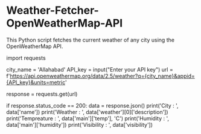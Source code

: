 # Weather-Fetcher-OpenWeatherMap-API
This Python script fetches the current weather of any city using the OpenWeatherMap API.

import requests

city_name = 'Allahabad'
API_key = input("Enter your API key")
url = f'https://api.openweathermap.org/data/2.5/weather?q={city_name}&appid={API_key}&units=metric'

response = requests.get(url)

if response.status_code == 200:
    data = response.json()
    print('City : ', data['name'])
    print('Weather : ', data['weather'][0]['description'])
    print('Tempreature : ', data['main']['temp'], 'C')
    print('Humidity : ', data['main']['humidity'])
    print('Visibility : ', data['visibility'])
